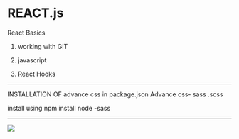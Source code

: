# REACT.js

React Basics 
1) working with GIT 

2) javascript 

3) React Hooks 

<hr />
INSTALLATION OF advance css in package.json
Advance css- sass .scss

install using npm install node -sass
<hr/>
<img src=https://mildaintrainings.com/wp-content/uploads/2017/11/react-logo.png/>
